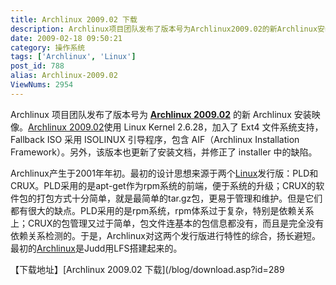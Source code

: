 ```yaml
---
title: Archlinux 2009.02 下载
description: Archlinux项目团队发布了版本号为Archlinux2009.02的新Archlinux安装映像。Archlinux2009.02使用LinuxKernel2.6.28，加入了Ext4文件系统支持，FallbackISO采用ISOLINUX引导程序，包含AIF（ArchlinuxInstallationFramework）。另外，该版本也更新了安装文档，并修正了installer中的缺陷。
date: 2009-02-18 09:50:21
category: 操作系统
tags: ['Archlinux', 'Linux']
post_id: 788
alias: Archlinux-2009.02
ViewNums: 2954
---
```


Archlinux 项目团队发布了版本号为 [**Archlinux 2009.02**](/blog/archlinux-200902) 的新 Archlinux 安装映像。[Archlinux 2009.02](/blog/archlinux-200902)使用 Linux Kernel 2.6.28，加入了 Ext4 文件系统支持，Fallback ISO 采用 ISOLINUX 引导程序，包含 AIF（Archlinux Installation Framework）。另外，该版本也更新了安装文档，并修正了 installer 中的缺陷。

Archlinux产生于2001年年初。最初的设计思想来源于两个[Linux](/tags/Linux)发行版：PLD和CRUX。PLD采用的是apt-get作为rpm系统的前端，便于系统的升级；CRUX的软件包的打包方式十分简单，就是最简单的tar.gz包，更易于管理和维护。但是它们都有很大的缺点。PLD采用的是rpm系统，rpm体系过于复杂，特别是依赖关系上；CRUX的包管理又过于简单，包文件连基本的包信息都没有，而且是完全没有依赖关系检测的。于是，Archlinux对这两个发行版进行特性的综合，扬长避短。最初的[Archlinux](/blog/archlinux-200902)是Judd用LFS搭建起来的。

【下载地址】[Archlinux 2009.02 下载](/blog/download.asp?id=289

